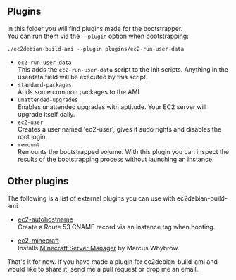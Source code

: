 ## Plugins ##
In this folder you will find plugins made for the bootstrapper.  
You can run them via the ``--plugin`` option when bootstrapping:  
```
./ec2debian-build-ami --plugin plugins/ec2-run-user-data
```

* ``ec2-run-user-data``  
  This adds the ``ec2-run-user-data`` script to the init scripts. Anything in the userdata field will be executed by this script.
* ``standard-packages``  
  Adds some common packages to the AMI.
* ``unattended-upgrades``  
  Enables unattended upgrades with aptitude. Your EC2 server will upgrade itself daily.
* ``ec2-user``  
  Creates a user named 'ec2-user', gives it sudo rights and disables the root login.
* ``remount``  
  Remounts the bootstrapped volume.
  With this plugin you can inspect the results of the bootstrapping process without launching an instance.

## Other plugins ##
The following is a list of external plugins you can use with ec2debian-build-ami.

* [ec2-autohostname](https://github.com/secoya/ec2-autohostname)  
  Create a Route 53 CNAME record via an instance tag when booting.

* [ec2-minecraft](https://github.com/andsens/ec2-minecraft)  
  Installs [Minecraft Server Manager](http://marcuswhybrow.net/minecraft-server-manager/) by Marcus Whybrow.

That's it for now. If you have made a plugin for ec2debian-build-ami and would like to share it,
send me a pull request or drop me an email.
